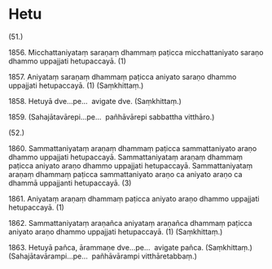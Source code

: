 

# Hetu





(51.)

1856\. Micchattaniyataṃ saraṇaṃ dhammaṃ paṭicca micchattaniyato saraṇo dhammo uppajjati hetupaccayā. (1)

1857\. Aniyataṃ saraṇaṃ dhammaṃ paṭicca aniyato saraṇo dhammo uppajjati hetupaccayā. (1) (Saṃkhittaṃ.)

1858\. Hetuyā dve…pe…  avigate dve. (Saṃkhittaṃ.)

1859\. (Sahajātavārepi…pe…  pañhāvārepi sabbattha vitthāro.)

(52.)

1860\. Sammattaniyataṃ araṇaṃ dhammaṃ paṭicca sammattaniyato araṇo dhammo uppajjati hetupaccayā. Sammattaniyataṃ araṇaṃ dhammaṃ paṭicca aniyato araṇo dhammo uppajjati hetupaccayā. Sammattaniyataṃ araṇaṃ dhammaṃ paṭicca sammattaniyato araṇo ca aniyato araṇo ca dhammā uppajjanti hetupaccayā. (3)

1861\. Aniyataṃ araṇaṃ dhammaṃ paṭicca aniyato araṇo dhammo uppajjati hetupaccayā. (1)

1862\. Sammattaniyataṃ araṇañca aniyataṃ araṇañca dhammaṃ paṭicca aniyato araṇo dhammo uppajjati hetupaccayā. (1) (Saṃkhittaṃ.)

1863\. Hetuyā pañca, ārammaṇe dve…pe…  avigate pañca. (Saṃkhittaṃ.) (Sahajātavārampi…pe…  pañhāvārampi vitthāretabbaṃ.)



